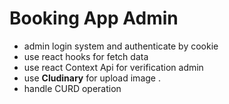 # Booking App Admin

- admin login system and authenticate by cookie
- use react hooks for fetch data
- use react Context Api for verification admin
- use **Cludinary** for upload image .
- handle CURD operation
